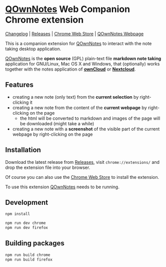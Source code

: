 # [QOwnNotes](https://www.qownnotes.org "QOwnNotes Official Site") Web Companion Chrome extension

[Changelog](https://github.com/qownnotes/web-companion/blob/develop/CHANGELOG.md) |
[Releases](https://github.com/qownnotes/web-companion/releases) |
[Chrome Web Store](https://chrome.google.com/webstore/detail/qownnotes-web-companion/pkgkfnampapjbopomdpnkckbjdnpkbkp) |
[QOwnNotes Webpage](https://www.qownnotes.org)

This is a companion extension for [QOwnNotes](https://www.qownnotes.org) to interact with the note taking desktop application.

[QOwnNotes](https://www.qownnotes.org) is the **open source** (GPL) plain-text file **markdown note taking**
application for GNU/Linux, Mac OS X and Windows, that (optionally) works together with the notes application of
[**ownCloud**](https://github.com/owncloud/notes) or [**Nextcloud**](https://github.com/Nextcloud/notes).

## Features

- creating a new note (only text) from the **current selection** by right-clicking it
- creating a new note from the content of the **current webpage** by right-clicking on the page
    - the html will be converted to markdown and images of the page will be downloaded (might take a while)
- creating a new note with a **screenshot** of the visible part of the current webpage by right-clicking on the page

## Installation

Download the latest release from [Releases](https://github.com/qownnotes/web-companion/releases), visit
`chrome://extensions/` and drop the extension file into your browser.

Of course you can also use the [Chrome Web Store](https://chrome.google.com/webstore/detail/qownnotes-web-companion/pkgkfnampapjbopomdpnkckbjdnpkbkp)
to install the extension.

To use this extension [QOwnNotes](https://www.qownnotes.org) needs to be running.

## Development

```bash
npm install

npm run dev chrome
npm run dev firefox
```

## Building packages

```bash
npm run build chrome
npm run build firefox
```
